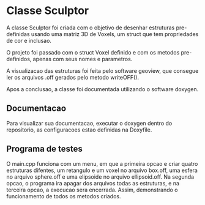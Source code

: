 # Classe Sculptor

A classe Sculptor foi criada com o objetivo de desenhar estruturas pre-definidas usando uma matriz 3D de Voxels, um struct que tem propriedades de cor e inclusao.

O projeto foi passado com o struct Voxel definido e com os metodos pre-definidos, apenas com seus nomes e parametros.

A visualizacao das estruturas foi feita pelo software geoview, que consegue ler os arquivos .off gerados pelo metodo writeOFF().

Apos a conclusao, a classe foi documentada utilizando o software doxygen.

## Documentacao

Para visualizar sua documentacao, executar o doxygen dentro do repositorio, as configuracoes estao definidas na Doxyfile.

## Programa de testes

O main.cpp funciona com um menu, em que a primeira opcao e criar quatro estruturas difentes, um retangulo e um voxel no arquivo box.off, uma esfera no arquivo sphere.off e uma elipsoide no arquivo ellipsoid.off. Na segunda opcao, o programa ira apagar dos arquivos todas as estruturas, e na terceira opcao, a execucao sera encerrada. Assim, demonstrando o funcionamento de todos os metodos criados.